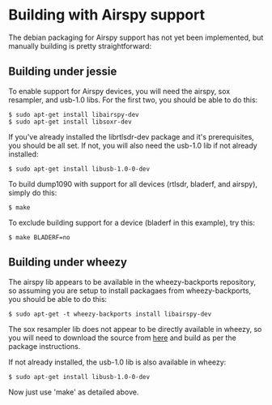 # Building with Airspy support

The debian packaging for Airspy support has not yet been implemented, but manually building is pretty straightforward:

## Building under jessie

To enable support for Airspy devices, you will need the airspy, sox resampler, and usb-1.0 libs. For the first two, you should be able to do this:

````
$ sudo apt-get install libairspy-dev
$ sudo apt-get install libsoxr-dev
````

If you've already installed the librtlsdr-dev package and it's prerequisites, you should be all set. If not, you will also need the usb-1.0 lib if not already installed:

````
$ sudo apt-get install libusb-1.0-0-dev
````

To build dump1090 with support for all devices (rtlsdr, bladerf, and airspy), simply do this:

````
$ make
````

To exclude building support for a device (bladerf in this example), try this:

````
$ make BLADERF=no
````

## Building under wheezy

The airspy lib appears to be available in the wheezy-backports repository, so assuming you are setup to install packagaes from wheezy-backports, you should be able to do this:

````
$ sudo apt-get -t wheezy-backports install libairspy-dev
````

The sox resampler lib does not appear to be directly available in wheezy, so you will need to download the source from [here](https://sourceforge.net/projects/soxr/files/) and build as per the package instructions.

If not already installed, the usb-1.0 lib is also available in wheezy:

````
$ sudo apt-get install libusb-1.0-0-dev
````

Now just use 'make' as detailed above.


